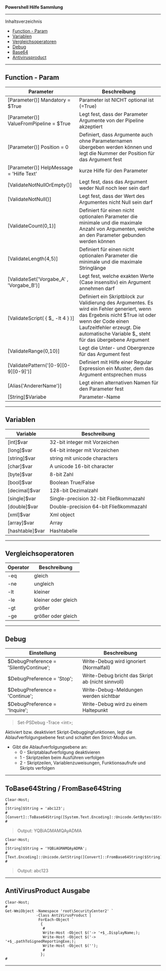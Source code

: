 **Powershell Hilfe Sammlung**

---

Inhaltsverzeichnis

* [Function - Param](https://github.com/dr-woitschek/powershell/tree/main/Hilfe#function---param)
* [Variablen](https://github.com/dr-woitschek/powershell/tree/main/Hilfe#variablen)
* [Vergleichsoperatoren](https://github.com/dr-woitschek/powershell/tree/main/Hilfe#vergleichsoperatoren)
* [Debug](https://github.com/dr-woitschek/powershell/tree/main/Hilfe#debug)
* [Base64](https://github.com/dr-woitschek/powershell/tree/main/Hilfe#tobase64string--frombase64string)
* [Antivirusproduct](https://github.com/dr-woitschek/powershell/tree/main/Hilfe#antivirusproduct-ausgabe)

---

## Function - Param

| Parameter                                | Beschreibung                                                                                                                                                                                                                              |
| ---------------------------------------- | ----------------------------------------------------------------------------------------------------------------------------------------------------------------------------------------------------------------------------------------- |
| [Parameter()] Mandatory = $True          | Parameter ist NICHT optional ist (=True)                                                                                                                                                                                                  |
| [Parameter()] ValueFromPipeline = $True  | Legt fest, dass der Parameter Argumente von der Pipeline akzeptiert                                                                                                                                                                       |
| [Parameter()] Position = 0               | Definiert, dass Argumente auch ohne Parameternamen übergeben werden können und legt die Nummer der Position für das Argument fest                                                                                                         |
| [Parameter()] HelpMessage = 'Hilfe Text' | kurze Hilfe für den Parameter                                                                                                                                                                                                             |
| [ValidateNotNullOrEmpty()]               | Legt fest, dass das Argument weder Null noch leer sein darf                                                                                                                                                                               |
| [ValidateNotNull()]                      | Legt fest, dass der Wert des Argumentes nicht Null sein darf                                                                                                                                                                              |
| [ValidateCount(0,1)]                     | Definiert für einen nicht optionalen Parameter die minimale und die maximale Anzahl von Argumenten, welche an den Parameter gebunden werden können                                                                                        |
| [ValidateLength(4,5)]                    | Definiert für einen nicht optionalen Parameter die minimale und die maximale Stringlänge                                                                                                                                                  |
| [ValidateSet('Vorgabe_A' , 'Vorgabe_B')] | Legt fest, welche exakten Werte (Case insensitiv) ein Argument annehmen darf                                                                                                                                                              |
| [ValidateScript( { $_ -lt 4 } )]         | Definiert ein Skriptblock zur Validierung des Argumentes. Es wird ein Fehler generiert, wenn das Ergebnis nicht $True ist oder wenn der Code einen Laufzeitfehler erzeugt. Die automatische Variable $_ steht für das übergebene Argument |
| [ValidateRange(0,10)]                    | Legt die Unter- und Obergrenze für das Argument fest                                                                                                                                                                                      |
| [ValidatePattern('[0-9][0-9][0-9]')]     | Definiert mit Hilfe einer Regular Expression ein Muster, dem das Argument entsprechen muss                                                                                                                                                |
| [Alias('AndererName')]                   | Legt einen alternativen Namen für den Parameter fest                                                                                                                                                                                      |
| [String]$Variabe                         | Parameter-Name                                                                                                                                                                                                                            |

---

## Variablen

| Variable        | Beschreibung                           |
| --------------- | -------------------------------------- |
| [int]$var       | 32-bit integer mit Vorzeichen          |
| [long]$var      | 64-bit integer mit Vorzeichen          |
| [string]$var    | string mit unicode characters          |
| [char]$var      | A unicode 16-bit character             |
| [byte]$var      | 8-bit Zahl                             |
| [bool]$var      | Boolean True/False                     |
| [decimal]$var   | 128-bit Dezimalzahl                    |
| [single]$var    | Single-precision 32-bit Fließkommazahl |
| [double]$var    | Double-precision 64-bit Fließkommazahl |
| [xml]$var       | Xml object                             |
| [array]$var     | Array                                  |
| [hashtable]$var | Hashtabelle                            |

---

## Vergleichsoperatoren

| Operator | Beschreibung        |
| -------- | ------------------- |
| -eq      | gleich              |
| -ne      | ungleich            |
| -lt      | kleiner             |
| -le      | kleiner oder gleich |
| -gt      | größer              |
| -ge      | größer oder gleich  |

---

## Debug

| Einstellung                            | Beschreibung                                      |
| -------------------------------------- | ------------------------------------------------- |
| $DebugPreference = 'SilentlyContinue'; | Write-Debug wird ignoriert (Normalfall)           |
| $DebugPreference = 'Stop';             | Write-Debug bricht das Skript ab (nicht sinnvoll) |
| $DebugPreference = 'Continue';         | Write-Debug-Meldungen werden sichtbar             |
| $DebugPreference = 'Inquire';          | Write-Debug wird zu einem Haltepunkt              |

> Set-PSDebug -Trace \<int>;

Aktiviert bzw. deaktiviert Skript-Debuggingfunktionen, legt die Ablaufverfolgungsebene fest und schaltet den Strict-Modus um.
* Gibt die Ablaufverfolgungsebene an:
  * 0 - Skriptablaufverfolgung deaktivieren
  * 1 - Skriptzeilen beim Ausführen verfolgen
  * 2 - Skriptzeilen, Variablenzuweisungen, Funktionsaufrufe und Skripts verfolgen

---

## ToBase64String / FromBase64String

```
Clear-Host;
#
[String]$String = 'abc123';
#
[Convert]::ToBase64String([System.Text.Encoding]::Unicode.GetBytes($String));
#
```

> Output: YQBiAGMAMQAyADMA

```
Clear-Host;
#
[String]$String = 'YQBiAGMAMQAyADMA';
#
[Text.Encoding]::Unicode.GetString([Convert]::FromBase64String($String));
#
```

> Output: abc123

---

## AntiVirusProduct Ausgabe

```
Clear-Host;
#
Get-WmiObject -Namespace 'root\SecurityCenter2' `
              -Class AntiVirusProduct |
               ForEach-Object `
                {
                 #
                 Write-Host -Object $('-> '+$_.DisplayName;);
                 Write-Host -Object $('-> '+$_.pathToSignedReportingExe;);
                 Write-Host -Object $('');
                 #
                };
#
```

---

